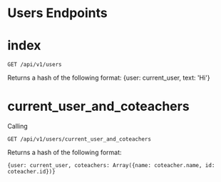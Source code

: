 # Users Endpoints

# index

    GET /api/v1/users

Returns a hash of the following format: {user: current_user, text: 'Hi'}

# current_user_and_coteachers

Calling

    GET /api/v1/users/current_user_and_coteachers

Returns a hash of the following format:

    {user: current_user, coteachers: Array({name: coteacher.name, id: coteacher.id})}
